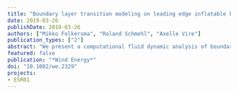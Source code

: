 ```yaml
---
title: "Boundary layer transition modeling on leading edge inflatable kite airfoils"
date: 2019-03-26
publishDate: 2019-03-26
authors: ["Mikko Folkersma", "Roland Schmehl", "Axelle Vire"]
publication_types: ["2"]
abstract: "We present a computational fluid dynamic analysis of boundary layer transition on leading edge inflatable kite airfoils used for airborne wind energy generation. Because of the operation in pumping cycles, the airfoil is generally subject to a wide range of Reynolds numbers. The analysis is based on the combination of the shear stress transport turbulence model with the $\\gamma-\rm{\\widetilde{R}e}_{\\theta t}$ transition model, which can handle the laminar boundary layer and its transition to turbulence. The implementation of both models in OpenFOAM is described. We show a validation of the method for a sailwing (ie, a wing with a membrane) airfoil and an application to a leading edge inflatable kite airfoil. For the sailwing airfoil, the results computed with transition model agree well with the existing low Reynolds number experiment over the whole range of angles of attack. For the leading edge inflatable kite airfoil, the transition modeling has both favorable and unfavorable effects on the aerodynamics. On the one hand, the aerodynamics suffer from the laminar separation. But, on the other hand, the laminar boundary layer thickens slower than the turbulent counterpart, which, in combination with transition, delays the separation. The results also indicate that the aerodynamics of the kite airfoil could be improved by delaying the boundary layer transition during the traction phase and tripping the transition in the retraction phase."
featured: false
publication: "*Wind Energy*"
doi: "10.1002/we.2329"
projects:
- ESR01
---
```

